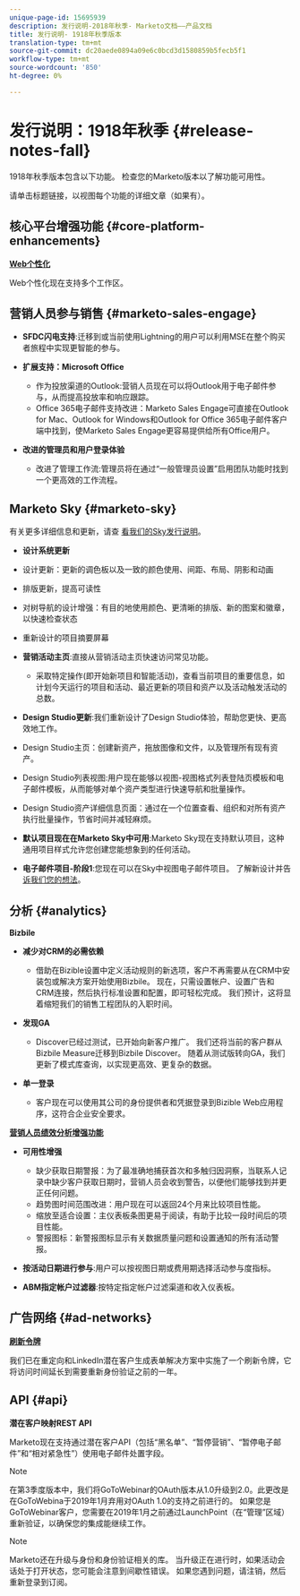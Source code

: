 ```yaml
---
unique-page-id: 15695939
description: 发行说明-2018年秋季- Marketo文档——产品文档
title: 发行说明- 1918年秋季版本
translation-type: tm+mt
source-git-commit: dc20aede0894a09e6c0bcd3d1580859b5fecb5f1
workflow-type: tm+mt
source-wordcount: '850'
ht-degree: 0%

---
```



# 发行说明：1918年秋季 {#release-notes-fall}

1918年秋季版本包含以下功能。 检查您的Marketo版本以了解功能可用性。

请单击标题链接，以视图每个功能的详细文章（如果有）。

## 核心平台增强功能 {#core-platform-enhancements}

**[Web个性化](/help/marketo/product-docs/web-personalization/getting-started/workspaces-in-web-personalization.md)**

Web个性化现在支持多个工作区。

## 营销人员参与销售 {#marketo-sales-engage}

* **SFDC闪电支持**:迁移到或当前使用Lightning的用户可以利用MSE在整个购买者旅程中实现更智能的参与。

* **扩展支持：Microsoft Office**

   * 作为投放渠道的Outlook:营销人员现在可以将Outlook用于电子邮件参与，从而提高投放率和响应跟踪。
   * Office 365电子邮件支持改进：Marketo Sales Engage可直接在Outlook for Mac、Outlook for Windows和Outlook for Office 365电子邮件客户端中找到，使Marketo Sales Engage更容易提供给所有Office用户。

* **改进的管理员和用户登录体验**

   * 改进了管理工作流:管理员将在通过“一般管理员设置”启用团队功能时找到一个更高效的工作流程。

## Marketo Sky {#marketo-sky}

有关更多详细信息和更新，请查 [看我们的Sky发行说明](https://help.marketo.com)。

* **设计系统更新**

* 设计更新：更新的调色板以及一致的颜色使用、间距、布局、阴影和动画
* 排版更新，提高可读性
* 对树导航的设计增强：有目的地使用颜色、更清晰的排版、新的图案和徽章，以快速检查状态
* 重新设计的项目摘要屏幕

* **营销活动主页**:直接从营销活动主页快速访问常见功能。

   * 采取特定操作(即开始新项目和智能活动)，查看当前项目的重要信息，如计划今天运行的项目和活动、最近更新的项目和资产以及活动触发活动的总数。

* **Design Studio更新**:我们重新设计了Design Studio体验，帮助您更快、更高效地工作。
* Design Studio主页：创建新资产，拖放图像和文件，以及管理所有现有资产。
* Design Studio列表视图:用户现在能够以视图-视图格式列表登陆页模板和电子邮件模板，从而能够对单个资产类型进行快速导航和批量操作。
* Design Studio资产详细信息页面：通过在一个位置查看、组织和对所有资产执行批量操作，节省时间并减轻麻烦。
* **默认项目现在在Marketo Sky中可用**:Marketo Sky现在支持默认项目，这种通用项目样式允许您创建您能想象到的任何活动。
* **电子邮件项目-阶段1**:您现在可以在Sky中视图电子邮件项目。 了解新设计并告 [诉我们您的想法](https://go.marketo.com/NextGenUX---USA---Apr-2018-fcp_Landing-Page-Feedback.html)。

## 分析 {#analytics}

**Bizbile**

* **减少对CRM的必需依赖**

   * 借助在Bizible设置中定义活动规则的新选项，客户不再需要从在CRM中安装包或解决方案开始使用Bizbile。 现在，只需设置帐户、设置广告和CRM连接，然后执行标准设置和配置，即可轻松完成。 我们预计，这将显着缩短我们的销售工程团队的入职时间。

* **发现GA**

   * Discover已经过测试，已开始向新客户推广。 我们还将当前的客户群从Bizbile Measure迁移到Bizbile Discover。 随着从测试版转向GA，我们更新了模式库查询，以实现更高效、更复杂的数据。

* **单一登录**

   * 客户现在可以使用其公司的身份提供者和凭据登录到Bizible Web应用程序，这符合企业安全要求。

**[营销人员绩效分析增强功能](../../product-docs/reporting/performance-insights/performance-insights-overview.md)**

* **可用性增强**

   * 缺少获取日期警报：为了最准确地捕获首次和多触归因洞察，当联系人记录中缺少客户获取日期时，营销人员会收到警告，以便他们能够找到并更正任何问题。
   * 趋势图时间范围改进：用户现在可以返回24个月来比较项目性能。
   * 缩放至适合设置：主仪表板条图更易于阅读，有助于比较一段时间后的项目性能。
   * 警报图标：新警报图标显示有关数据质量问题和设置通知的所有活动警报。

* **按活动日期进行参与**:用户可以按视图日期或费用期选择活动参与度指标。
* **ABM指定帐户过滤器**:按特定指定帐户过滤渠道和收入仪表板。

## 广告网络 {#ad-networks}

**[刷新令牌](../../product-docs/demand-generation/social/social-functions/set-up-linkedin-lead-gen-forms.md)**

我们已在重定向和LinkedIn潜在客户生成表单解决方案中实施了一个刷新令牌，它将访问时间延长到需要重新身份验证之前的一年。

## API {#api}

**潜在客户映射REST API**

Marketo现在支持通过潜在客户API（包括“黑名单”、“暂停营销”、“暂停电子邮件”和“相对紧急性”）使用电子邮件处置字段。

>[!NOTE]
>
>在第3季度版本中，我们将GoToWebinar的OAuth版本从1.0升级到2.0。此更改是在GoToWebina于2019年1月弃用对OAuth 1.0的支持之前进行的。 如果您是GoToWebinar客户，您需要在2019年1月之前通过LaunchPoint（在“管理”区域）重新验证，以确保您的集成能继续工作。

>[!NOTE]
>
>Marketo还在升级与身份和身份验证相关的库。 当升级正在进行时，如果活动会话处于打开状态，您可能会注意到间歇性错误。 如果您遇到问题，请注销，然后重新登录到订阅。
